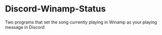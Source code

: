 # Discord-Winamp-Status
Two programs that set the song currently playing in Winamp as your playing message in Discord
